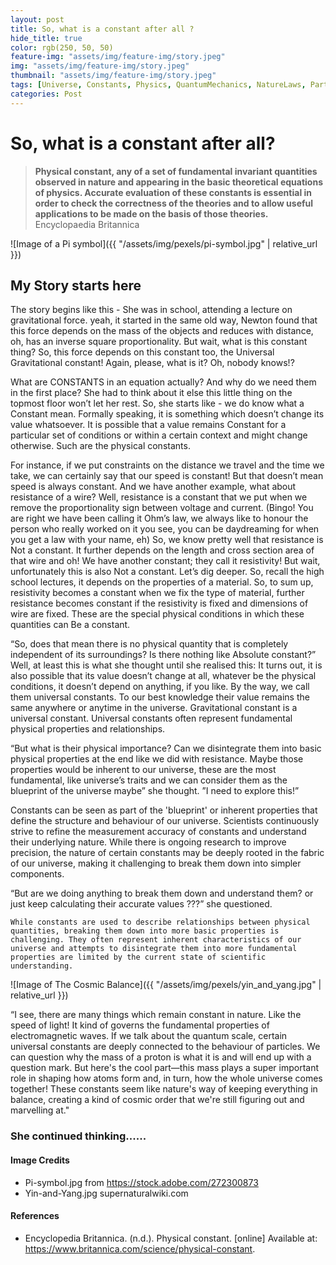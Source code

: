 ```yaml
---
layout: post
title: So, what is a constant after all ?
hide_title: true
color: rgb(250, 50, 50)
feature-img: "assets/img/feature-img/story.jpeg"
img: "assets/img/feature-img/story.jpeg"
thumbnail: "assets/img/feature-img/story.jpeg"
tags: [Universe, Constants, Physics, QuantumMechanics, NatureLaws, ParticlePhysics, NatureMysteries]
categories: Post
---
```


# So, what is a constant after all?

> **Physical constant, any of a set of fundamental invariant quantities observed in nature and appearing in the basic theoretical equations of physics. Accurate evaluation of these constants is essential in order to check the correctness of the theories and to allow useful applications to be made on the basis of those theories.**  Encyclopaedia Britannica

![Image of a Pi symbol]({{ "/assets/img/pexels/pi-symbol.jpg" | relative_url }})

## My Story starts here

The story begins like this - She was in school, attending a lecture on gravitational force. yeah, it started in the same old way, Newton found that this force depends on the mass of the objects and reduces with distance, oh, has an inverse square proportionality. But wait, what is this constant thing? So, this force depends on this constant too, the Universal Gravitational constant! Again, please, what is it? Oh, nobody knows!?

What are CONSTANTS in an equation actually? And why do we need them in the first place? She had to think about it else this little thing on the topmost floor won’t let her rest. So, she starts like - we do know what a Constant mean. Formally speaking, it is something which doesn’t change its value whatsoever. It is possible that a value remains Constant for a particular set of conditions or within a certain context and might change otherwise. Such are the physical constants. 

For instance, if we put constraints on the distance we travel and the time we take, we can certainly say that our speed is constant! But that doesn’t mean speed is always constant. And we have another example, what about resistance of a wire? Well, resistance is a constant that we put when we remove the proportionality sign between voltage and current. (Bingo! You are right we have been calling it Ohm’s law, we always like to honour the person who really worked on it you see, you can be daydreaming for when you get a law with your name, eh) So, we know pretty well that resistance is Not a constant. It further depends on the length and cross section area of that wire and oh! We have another constant; they call it resistivity! But wait, unfortunately this is also Not a constant. Let’s dig deeper. So, recall the high school lectures, it depends on the properties of a material. So, to sum up, resistivity becomes a constant when we fix the type of material, further resistance becomes constant if the resistivity is fixed and dimensions of wire are fixed. These are the special physical conditions in which these quantities can Be a constant.

“So, does that mean there is no physical quantity that is completely independent of its surroundings? Is there nothing like Absolute constant?” Well, at least this is what she thought until she realised this:
    It turns out, it is also possible that its value doesn’t change at all, whatever be the physical conditions, it doesn’t depend on anything, if you like. By the way, we call them universal constants. To our best knowledge their value remains the same anywhere or anytime in the universe. Gravitational constant is a universal constant. Universal constants often represent fundamental physical properties and relationships. 

“But what is their physical importance? Can we disintegrate them into basic physical properties at the end like we did with resistance. Maybe those properties would be inherent to our universe, these are the most fundamental, like universe’s traits and we can consider them as the blueprint of the universe maybe” she thought. ”I need to explore this!”

Constants can be seen as part of the 'blueprint' or inherent properties that define the structure and behaviour of our universe. Scientists continuously strive to refine the measurement accuracy of constants and understand their underlying nature. While there is ongoing research to improve precision, the nature of certain constants may be deeply rooted in the fabric of our universe, making it challenging to break them down into simpler components.

“But are we doing anything to break them down and understand them? or just keep calculating their accurate values ???” she questioned.

    While constants are used to describe relationships between physical quantities, breaking them down into more basic properties is challenging. They often represent inherent characteristics of our universe and attempts to disintegrate them into more fundamental properties are limited by the current state of scientific understanding.

![Image of The Cosmic Balance]({{ "/assets/img/pexels/yin_and_yang.jpg" | relative_url }})

“I see, there are many things which remain constant in nature. Like the speed of light! It kind of governs the fundamental properties of electromagnetic waves. If we talk about the quantum scale, certain universal constants are deeply connected to the behaviour of particles. We can question why the mass of a proton is what it is and will end up with a question mark. But here's the cool part—this mass plays a super important role in shaping how atoms form and, in turn, how the whole universe comes together! These constants seem like nature's way of keeping everything in balance, creating a kind of cosmic order that we're still figuring out and marvelling at."


### She continued thinking......

#### Image Credits

* Pi-symbol.jpg from https://stock.adobe.com/272300873
* Yin-and-Yang.jpg supernaturalwiki.com 


#### References

* Encyclopedia Britannica. (n.d.). Physical constant. [online] Available at: https://www.britannica.com/science/physical-constant.